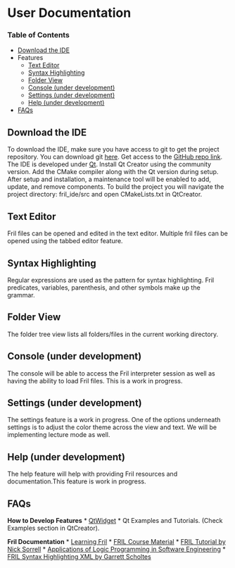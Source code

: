 # User Documentation

### Table of Contents

- [Download the IDE](#download)
- Features
    - [Text Editor](#editor)
    - [Syntax Highlighting](#syntaxhighlighting)
    - [Folder View](#folderview)
    - [Console (under development)](#console)
    - [Settings (under development)](#settings)
    - [Help (under development)](#help)
 - [FAQs](#faqs)

<a name="download"></a>
## Download the IDE
To download the IDE, make sure you have access to git to get the project repository. You can download git [here](https://git-scm.com/downloads).
Get access to the [GitHub repo link](https://github.com/cssko/fril_ide/tree/dev).
The IDE is developed under [Qt](https://www.qt.io/). Install Qt Creator using the community version. Add the CMake compiler along with the Qt version during setup. After setup and installation, a maintenance tool will be enabled to add, update, and remove components. 
To build the project you will navigate the project directory: fril_ide/src  and open CMakeLists.txt in QtCreator.

<a name="editor"></a>
## Text Editor
Fril files can be opened and edited in the text editor. Multiple fril files can be opened using the tabbed editor feature.

<a name="syntaxhighlighting"></a>
## Syntax Highlighting
Regular expressions are used as the pattern for syntax highlighting. Fril predicates, variables, parenthesis, and other symbols make up the grammar.

<a name="folderview"></a>
## Folder View
The folder tree view lists all folders/files in the current working directory.

<a name="console"></a>
## Console (under development)
The console will be able to access the Fril interpreter session as well as having the ability to load Fril files. This is a work in progress.

<a name="settings"></a>
## Settings (under development)
The settings feature is a work in progress. One of the options underneath settings is to adjust the color theme across the view and text. We will be implementing lecture mode as well.

<a name="help"></a>
## Help (under development)
The help feature will help with providing Fril resources and documentation.This feature is work in progress. 

<a name="faqs"></a>
## FAQs

**How to Develop Features**
    * [QtWidget](https://doc.qt.io/qt-5/qwidget.html)
    * Qt Examples and Tutorials. (Check Examples section in QtCreator). 
    
**Fril Documentation**
    * [Learning Fril](https://docs.google.com/document/d/1G7tiSEn1rRSrj6Cf00uEVAQQzQzWx3WuMtbuo-iehC0/edit#heading=h.yztcc7hv7e6u)
    * [FRIL Course Material](https://eecs.ceas.uc.edu/~aralescu/323Fall2005/LECTURES/Fril_index.html)
    *  [FRIL Tutorial by Nick Sorrell](https://sorrell.github.io/files/Fril.pdf)
    * [Applications of Logic Programming in Software Engineering](https://pdfs.semanticscholar.org/66df/f3f769195dcc90b95d8556eb445ad76665bb.pdf)
    * [FRIL Syntax Highlighting XML by Garrett Scholtes](https://gist.github.com/scholtes/dd2680ce9dd10907e32a02f6d8b94cb2)



